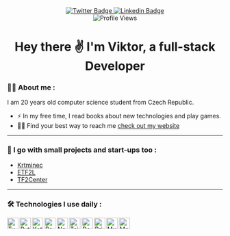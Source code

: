 <div class="header" align="center">
  <div id="badges">
    <a href="https://twitter.com/vciernava">
      <img src="https://img.shields.io/badge/Twitter-blue?style=for-the-badge&logo=twitter&logoColor=white" alt="Twitter Badge"/>
    </a>
    <a href="https://www.linkedin.com/in/vciernava">
      <img src="https://img.shields.io/badge/LinkedIn-blue?style=for-the-badge&logo=linkedin&logoColor=white" alt="Linkedin Badge"/>
    </a>
  </div>
  <img src="https://komarev.com/ghpvc/?username=vciernava&style=flat-square&color=blue" alt="Profile Views"/>
  <h1>
    Hey there ✌️ I'm Viktor, a full-stack Developer
  </h1>
</div>

### 👨‍💻 About me :
I am 20 years old computer science student from Czech Republic.
- ⚡ In my free time, I read books about new technologies and play games.
- 🧙‍♂️ Find your best way to reach me [check out my website](https://viktorciernava.eu)
---

### 🚀 I go with small projects and start-ups too :
- [Krtminec](https://krtminec.cz/)
- [ETF2L](https://etf2l.org/)
- [TF2Center](https://tf2center.com/)
---

### 🛠️ Technologies I use daily :
<div>
  <img align="left" width="26px" src="https://cdn.simpleicons.org/typescript/white" alt="TypeScript">
  <img align="left" width="26px" src="https://cdn.simpleicons.org/python/white" alt="Python">
  <img align="left" width="26px" src="https://cdn.simpleicons.org/kotlin/white" alt="Kotlin">
  <img align="left" width="26px" src="https://cdn.simpleicons.org/react/white" alt="React">
  <img align="left" width="26px" src="https://cdn.simpleicons.org/next.js/white" alt="NextJs">
  <img align="left" width="26px" src="https://cdn.simpleicons.org/tailwindcss/white" alt="TailwindCSS">
  <img align="left" width="26px" src="https://cdn.simpleicons.org/docker/white" alt="Docker">
  <img align="left" width="26px" src="https://cdn.simpleicons.org/prisma/white" alt="Prisma">
  <img align="left" width="26px" src="https://cdn.simpleicons.org/mysql/white" alt="Mysql">
  <img align="left" width="26px" src="https://cdn.simpleicons.org/mongodb/white" alt="MongoDB">
</div><br />
